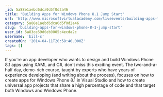 ```yaml
---
_id: 5a88e1aebd6dca0d5f0d2a46
title: "Building Apps for Windows Phone 8.1 Jump Start"
url: 'http://www.microsoftvirtualacademy.com/liveevents/building-apps-for-windows-phone-8-1-jump-start'
category: 5a88e1aebd6dca0d5f0d2a46
slug: 'building-apps-for-windows-phone-8-1-jump-start'
user_id: 5a83ce59d6eb0005c4ecda2c
username: 'bill-s'
createdOn: '2014-04-11T20:58:40.000Z'
tags: []
---
```


If you're an app developer who wants to design and build Windows Phone 8.1 apps using XAML and C#, don't miss this exciting event. The two-and-a-half day, demo-rich course, taught by experts who have years of experience developing (and writing about the process), focuses on how to create apps for Windows Phone 8.1 in Visual Studio and how to create universal app projects that share a high percentage of code and that target both Windows and Windows Phone.
